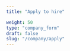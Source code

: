 ```yaml
---
title: "Apply to hire"

weight: 50
type: "company_form"
draft: false
slug: "/company/apply"
---
```




